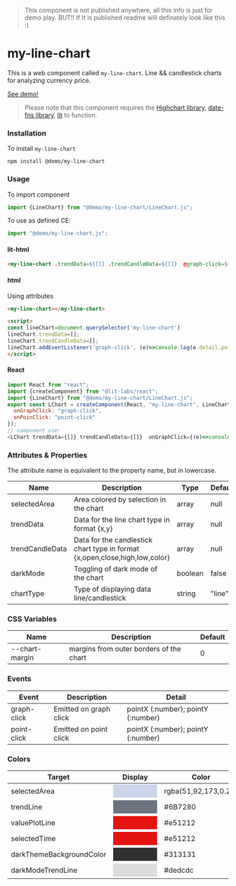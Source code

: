 >This component is not published anywhere, all this info is just for demo play. BUT!! If It is published readme will definately look like this :)

# my-line-chart

This is a web component called `my-line-chart`. Line && candlestick charts for analyzing currency price.

[See demo!](http://publishcomponentfordemoing.co)

>Please note that this component requires the [Highchart library](https://www.highcharts.com/), [date-fns library](https://date-fns.org/docs/Getting-Started#installation), [lit](https://lit.dev/) to function.

### Installation

To install `my-line-chart`

```
npm install @demo/my-line-chart
```

### Usage
To import component
```js
import {LineChart} from "@demo/my-line-chart/LineChart.js";
```
To use as defined CE:
```js
import "@demo/my-line-chart.js";
```
#### lit-html
```html
<my-line-chart .trendData=${[]} .trendCandleData=${[]}  @graph-click=${(e)=>console.log(e.detail.pointX} @point-click=${(e)=>console.log(e.detail.pointX)}></my-line-chart>
```

#### html
Using attributes
```html
<my-line-chart></my-line-chart>

<script>
const lineChart=document.querySelector('my-line-chart')
lineChart.trendData=[];
lineChart.trendCandleData=[];
lineChart.addEventListener('graph-click', (e)=>console.log(e.detail.pointX))
</script>
```


#### React
```js
import React from "react";
import {createComponent} from "@lit-labs/react";
import {LineChart} from "@demo/my-line-chart/LineChart.js";
export const LChart = createComponent(React, "my-line-chart", LineChart, { 
  onGraphClick: "graph-click",
  onPoinClick: "point-click"
});
// component use:
<LChart trendData={[]} trendCandleData={[]}  onGraphClick={(e)=>console.log(e.detail.pointX)} onPoinClick={(e)=>console.log(e.detail.pointX)}/>
```


### Attributes & Properties

The attribute name is equivalent to the property name, but in lowercase.

| Name       | Description                                                                 | Type    | Default |
|------------|-----------------------------------------------------------------------------|---------|---------|
| selectedArea   | Area colored by selection in the chart                                      | array   | null    |
| trendData | Data for the line chart type in format {x,y}                                | array   | null    |
| trendCandleData | Data for the candlestick chart type in format {x,open,close,high,low,color} | array   | null    |
| darkMode   | Toggling of dark mode of the chart                                          | boolean | false   |
| chartType       | Type of displaying data line/candlestick                                    | string  | "line"  |



### CSS Variables

| Name                        | Description                             | Default                |
|-----------------------------|-----------------------------------------|------------------------|
| --chart-margin              | margins from outer borders of the chart | 0                      |



### Events

| Event       | Description            | Detail                             | 
|-------------|------------------------|------------------------------------|
| graph-click | Emitted on graph click | pointX (:number); pointY (:number) |
| point-click | Emitted on point click | pointX (:number); pointY (:number)                       |

### Colors

| Target                   | Display                                                                                         | Color                | 
|--------------------------|-------------------------------------------------------------------------------------------------|----------------------|
| selectedArea             | <div style="background:rgba(51,92,173,0.25); width: 100px; height: 30px; margin: 0 auto"></div> | rgba(51,92,173,0.25) |
| trendLine                | <div style="background:#6B7280; width: 100px; height: 30px; margin: 0 auto"></div>              | #6B7280              |
| valuePlotLine            | <div style="background: #e51212; width: 100px; height: 30px; margin: 0 auto"></div>             | #e51212              |
| selectedTime             | <div style="background:#e51212; width: 100px; height: 30px; margin: 0 auto"></div>              | #e51212              |
| darkThemeBackgroundColor | <div style="background:#313131; width: 100px; height: 30px; margin: 0 auto"></div>              | #313131              |
| darkModeTrendLine        | <div style="background:#dedcdc; width: 100px; height: 30px; margin: 0 auto"></div>              | #dedcdc              |


